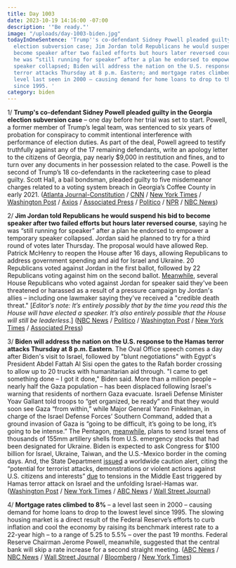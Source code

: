 ```yaml
---
title: Day 1003
date: 2023-10-19 14:16:00 -07:00
description: '"Be ready."'
image: "/uploads/day-1003-biden.jpg"
todayInOneSentence: 'Trump''s co-defendant Sidney Powell pleaded guilty in the Georgia
  election subversion case; Jim Jordan told Republicans he would suspend his bid to
  become speaker after two failed efforts but hours later reversed course, saying
  he was “still running for speaker” after a plan he endorsed to empower a temporary
  speaker collapsed; Biden will address the nation on the U.S. response to the Hamas
  terror attacks Thursday at 8 p.m. Eastern; and mortgage rates climbed to 8% – a
  level last seen in 2000 – causing demand for home loans to drop to the lowest level
  since 1995. '
category: biden
---
```


1/ **Trump's co-defendant Sidney Powell pleaded guilty in the Georgia election subversion case** – one day before her trial was set to start. Powell, a former member of Trump’s legal team, was sentenced to six years of probation for conspiracy to commit intentional interference with performance of election duties. As part of the deal, Powell agreed to testify truthfully against any of the 17 remaining defendants, write an apology letter to the citizens of Georgia, pay nearly $9,000 in restitution and fines, and to turn over any documents in her possession related to the case. Powell is the second of Trump’s 18 co-defendants in the racketeering case to plead guilty. Scott Hall, a bail bondsman, pleaded guilty to five misdemeanor charges related to a voting system breach in Georgia’s Coffee County in early 2021. ([Atlanta Journal-Constitution](https://www.ajc.com/politics/breaking-sidney-powell-reaches-plea-deal-in-trump-case/YQ4T2FIHLNB2RAANDGMWBCMQNM/) / [CNN](https://www.cnn.com/2023/10/19/politics/sidney-powell-fulton-county-georgia-2020-election-subversion) / [New York Times](https://www.nytimes.com/2023/10/19/us/sidney-powell-guilty-plea-trump-georgia.html) / [Washington Post](https://www.washingtonpost.com/national-security/2023/10/19/pro-trump-lawyer-sidney-powell-pleads-guilty-georgia-election-interference-case/) / [Axios](https://www.axios.com/2023/10/19/sidney-powell-plea-deal-georgia-election-case-trump) / [Associated Press](https://apnews.com/article/sidney-powell-plea-deal-georgia-election-indictment-ec7dc601ad78d756643aa2544028e9f5) / [Politico](https://www.politico.com/news/2023/10/19/sidney-powell-attorney-who-aided-trumps-bid-to-subvert-election-pleads-guilty-00122444) / [NPR](https://www.npr.org/2023/10/19/1207076719/sidney-powell-georgia-guilty-plea) / [NBC News](https://www.nbcnews.com/politics/donald-trump/sidney-powell-pleads-guilty-georgia-election-interference-case-rcna121210))

2/ **Jim Jordan told Republicans he would suspend his bid to become speaker after two failed efforts but hours later reversed course**, saying he was “still running for speaker” after a plan he endorsed to empower a temporary speaker collapsed. Jordan said he planned to try for a third round of votes later Thursday. The proposal would have allowed Rep. Patrick McHenry to reopen the House after 16 days, allowing Republicans to address government spending and aid for Israel and Ukraine. 20 Republicans voted against Jordan in the first ballot, followed by 22 Republicans voting against him on the second ballot. [Meanwhile](https://abcnews.go.com/Politics/republicans-voted-jordan-speaker-threatened-harassed/story?id=104140363), several House Republicans who voted against Jordan for speaker said they've been threatened or harassed as a result of a pressure campaign by Jordan's allies – including one lawmaker saying they've received a "credible death threat." [*Editor’s note: It’s entirely possibly that by the time you read this the House will have elected a speaker. It’s also entirely possible that the House will still be leaderless*.] ([NBC News](https://www.nbcnews.com/politics/congress/jim-jordan-will-back-empowering-interim-speaker-patrick-mchenry-tempor-rcna121147) / [Politico](https://www.politico.com/live-updates/2023/10/19/congress/empower-mchenry-dead-00122543) / [Washington Post](https://www.washingtonpost.com/politics/2023/10/19/house-speaker-vote-live/) / [New York Times](https://www.nytimes.com/2023/10/19/us/politics/house-speaker-jim-jordan.html) / [Associated Press](https://apnews.com/article/jim-jordan-house-speaker-mccarthy-trump-abdef873a8d14979848b658e4ef46fd2))

3/ **Biden will address the nation on the U.S. response to the Hamas terror attacks Thursday at 8 p.m. Eastern**. The Oval Office speech comes a day after Biden's visit to Israel, followed by "blunt negotiations" with Egypt's President Abdel Fattah Al Sisi open the gates to the Rafah border crossing to allow up to 20 trucks with humanitarian aid through. "I came to get something done – I got it done," Biden said. More than a million people – nearly half the Gaza population – has been displaced following Israel's warning that residents of northern Gaza evacuate. Israeli Defense Minister Yoav Gallant told troops to “get organized, be ready” and that they would soon see Gaza “from within,” while Major General Yaron Finkelman, in charge of the Israel Defense Forces’ Southern Command, added that a ground invasion of Gaza is “going to be difficult, it’s going to be long, it’s going to be intense.” The Pentagon, [meanwhile](https://www.axios.com/2023/10/19/us-israel-artillery-shells-ukraine-weapons-gaza?stream=top), plans to send Israel tens of thousands of 155mm artillery shells from U.S. emergency stocks that had been designated for Ukraine. Biden is expected to ask Congress for $100 billion for Israel, Ukraine, Taiwan, and the U.S.-Mexico border in the coming days. And, the State Department [issued](https://www.cnbc.com/2023/10/19/us-issues-worldwide-caution-as-tensions-in-the-middle-east-soar.html) a worldwide caution alert, citing the “potential for terrorist attacks, demonstrations or violent actions against U.S. citizens and interests” [due](https://abcnews.go.com/Politics/us-worldwide-travel-advisory-amid-israel-hamas-war/story?id=104140303) to tensions in the Middle East triggered by Hamas terror attack on Israel and the unfolding Israel-Hamas war. ([Washington Post](https://www.washingtonpost.com/world/2023/10/19/israel-news-hamas-war-gaza/) / [New York Times](https://www.nytimes.com/live/2023/10/19/world/israel-hamas-war-gaza-news) / [ABC News](https://abcnews.go.com/International/live-updates/israel-gaza-live-updates/?id=104049894) / [Wall Street Journal](https://www.wsj.com/livecoverage/israel-hamas-war-biden))

4/ **Mortgage rates climbed to 8%** – a level last seen in 2000 – causing demand for home loans to drop to the lowest level since 1995. The slowing housing market is a direct result of the Federal Reserve’s efforts to curb inflation and cool the economy by raising its benchmark interest rate to a 22-year high – to a range of 5.25 to 5.5% – over the past 19 months. Federal Reserve Chairman Jerome Powell, meanwhile, suggested that the central bank will skip a rate increase for a second straight meeting. ([ABC News](https://abcnews.go.com/US/mortgage-rates-climb-8-time-2000/story?id=104136136) / [NBC News](https://www.nbcnews.com/business/business-news/mortgage-demand-falls-lowest-level-1995-interest-rates-8-rcna120996) / [Wall Street Journal](https://www.wsj.com/economy/housing/home-sales-report-to-show-how-much-high-rates-squeezed-market-54f64ea1?st=56noo9scjj65a27&reflink=article_copyURL_share) / [Bloomberg](https://www.bloomberg.com/news/articles/2023-10-19/powell-says-fed-proceeding-carefully-leaves-door-open-to-hike?srnd=premium&sref=MIBMEEoj) / [New York Times](https://www.nytimes.com/2023/10/19/business/economy/powell-fed-interest-rates.html))
